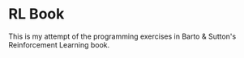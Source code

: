 # RL Book

This is my attempt of the programming exercises in Barto & Sutton's Reinforcement Learning book. 
